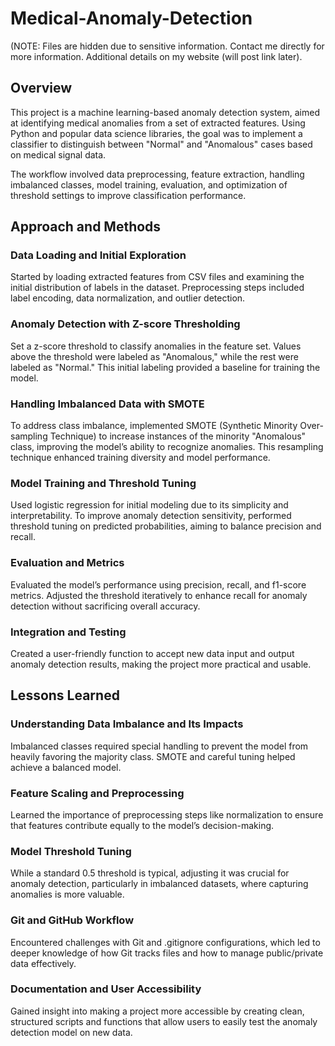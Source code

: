 # Medical-Anomaly-Detection
(NOTE: Files are hidden due to sensitive information. Contact me directly for more information. Additional details on my website (will post link later).

## Overview

This project is a machine learning-based anomaly detection system, aimed at identifying medical anomalies from a set of extracted features. Using Python and popular data science libraries, the goal was to implement a classifier to distinguish between "Normal" and "Anomalous" cases based on medical signal data.

The workflow involved data preprocessing, feature extraction, handling imbalanced classes, model training, evaluation, and optimization of threshold settings to improve classification performance.

## Approach and Methods

### Data Loading and Initial Exploration
Started by loading extracted features from CSV files and examining the initial distribution of labels in the dataset.
Preprocessing steps included label encoding, data normalization, and outlier detection.

### Anomaly Detection with Z-score Thresholding
Set a z-score threshold to classify anomalies in the feature set. Values above the threshold were labeled as "Anomalous," while the rest were labeled as "Normal."
This initial labeling provided a baseline for training the model.

### Handling Imbalanced Data with SMOTE
To address class imbalance, implemented SMOTE (Synthetic Minority Over-sampling Technique) to increase instances of the minority "Anomalous" class, improving the model’s ability to recognize anomalies.
This resampling technique enhanced training diversity and model performance.

### Model Training and Threshold Tuning
Used logistic regression for initial modeling due to its simplicity and interpretability.
To improve anomaly detection sensitivity, performed threshold tuning on predicted probabilities, aiming to balance precision and recall.

### Evaluation and Metrics
Evaluated the model’s performance using precision, recall, and f1-score metrics.
Adjusted the threshold iteratively to enhance recall for anomaly detection without sacrificing overall accuracy.

### Integration and Testing
Created a user-friendly function to accept new data input and output anomaly detection results, making the project more practical and usable.

## Lessons Learned

### Understanding Data Imbalance and Its Impacts
Imbalanced classes required special handling to prevent the model from heavily favoring the majority class. SMOTE and careful tuning helped achieve a balanced model.

### Feature Scaling and Preprocessing
Learned the importance of preprocessing steps like normalization to ensure that features contribute equally to the model’s decision-making.

### Model Threshold Tuning
While a standard 0.5 threshold is typical, adjusting it was crucial for anomaly detection, particularly in imbalanced datasets, where capturing anomalies is more valuable.

### Git and GitHub Workflow
Encountered challenges with Git and .gitignore configurations, which led to deeper knowledge of how Git tracks files and how to manage public/private data effectively.

### Documentation and User Accessibility
Gained insight into making a project more accessible by creating clean, structured scripts and functions that allow users to easily test the anomaly detection model on new data.
